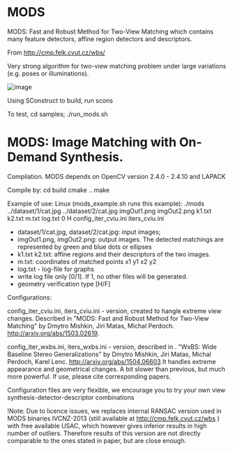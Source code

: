 MODS
======
MODS: Fast and Robust Method for Two-View Matching which contains many feature detectors, affine region detectors and descriptors.

From http://cmp.felk.cvut.cz/wbs/

Very strong algorithm for two-view matching problem under large variations (e.g. poses or illuminations).

![image](samples/result_small.jpg)

Using SConstruct to build, run scons

To test, cd samples; ./run_mods.sh


MODS: Image Matching with On-Demand Synthesis.
======

Compilation.
MODS depends on OpenCV version 2.4.0 - 2.4.10 and LAPACK

Compile by:
cd build
cmake ..
make

Example of use:
Linux (mods_example.sh runs this example):
./mods ../dataset/1/cat.jpg ../dataset/2/cat.jpg imgOut1.png imgOut2.png k1.txt k2.txt m.txt log.txt 0 H config_iter_cviu.ini iters_cviu.ini
- dataset/1/cat.jpg, dataset/2/cat.jpg: input images;
- imgOut1.png, imgOut2.png: output images. The detected matchings are represented by green and blue dots or ellipses
- k1.txt k2.txt: affine regions and their descriptors of the two images.
- m.txt: coordinates of matched points x1 y1 x2 y2
- log.txt - log-file for graphs
- write log file only [0/1]. If 1, no other files will be generated.
- geometry verification type [H/F]

Configurations:

config_iter_cviu.ini, iters_cviu.ini - version, created to hangle extreme view changes.
Described in
"MODS: Fast and Robust Method for Two-View Matching" by Dmytro Mishkin, Jiri Matas, Michal Perdoch.
http://arxiv.org/abs/1503.02619.

config_iter_wxbs.ini, iters_wxbs.ini - version, described in .
"WxBS: Wide Baseline Stereo Generalizations" by Dmytro Mishkin, Jiri Matas, Michal Perdoch, Karel Lenc.
http://arxiv.org/abs/1504.06603
It handles extreme appearance and geometrical changes. A bit slower than previous, but much more powerful.
If use, please cite corresponding papers.

Configuration files are very flexible, we encourage you to try your own view synthesis-detector-descriptor combinations

!Note:
Due to licence issues, we replaces internal RANSAC version used in MODS binaries IVCNZ-2013 (still available at http://cmp.felk.cvut.cz/wbs )
with free available USAC, which however gives inferior results in high number of outliers.
Therefore results of this version are not directly comparable to the ones stated in paper, but are close enough.
